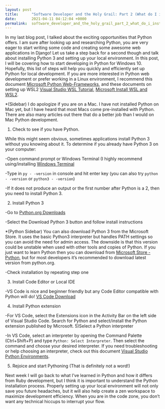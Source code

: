```yaml
---
layout: post
title:      "Software Developer and the Holy Grail: Part 2 (What do I install?)"
date:       2021-04-11 04:12:04 +0000
permalink:  software_developer_and_the_holy_grail_part_2_what_do_i_install
---
```



In my last blog post, I talked about the exciting opportunities that Python offers. I am sure after looking up and researching Python, you are very eager to start writing some code and creating some awesome web applications in Django! Let us take a step back for a second though and talk about installing Python 3 and setting up your local environment. In this post, I will be covering how to start developing in Python for Windows 10. Hopefully, this list of steps will help you quickly and efficiently set up Python for local development. If you are more interested in Python web development or prefer working in a Linux environment, I recommend this document [Microsoft Python Web-Frameworks](https://docs.microsoft.com/en-us/windows/python/web-frameworks), and these documents on setting up WSL2 [Visual Studio WSL Tutorial](https://code.visualstudio.com/docs/remote/wsl-tutorial), [Microsoft Install WSL and WSL2](https://docs.microsoft.com/en-us/windows/wsl/install-win10). 

*(Sidebar) I do apologize if you are on a Mac. I have not installed Python on Mac yet, but I have heard that most Macs come pre-installed with Python. There are also many articles out there that do a better job than I would on Mac Python development. 

1) Check to see if you have Python.

While this might seem obvious, sometimes applications install Python 3 without you knowing about it. To determine if you already have Python 3 on your computer:

-Open command prompt or Windows Terminal (I highly recommend using/installing [Windows Terminal](https://www.microsoft.com/en-us/p/windows-terminal/9n0dx20hk701?activetab=pivot:overviewtab)

-Type in ```py - -version``` in console and hit enter key
 (you can also try ```python - -version``` or ```python3 - -version```)
 
-If it does not produce an output or the first number after Python is a 2, then you need to install Python 3.

2) Install Python 3

-Go to [Python.org Downloads](https://www.python.org/downloads/)

-Select the Download Python 3 button and follow install instructions

*(Python Sidebar) You can also download Python 3 from the Microsoft Store. It uses the basic Python3 interpreter but handles PATH settings so you can avoid the need for admin access. The downside is that this version could be unstable when used with other tools and copies of Python. If you just want to learn Python then you can download from  [Microsoft Store - Python](https://www.microsoft.com/en-us/p/python-37/9nj46sx7x90p?rtc=1&activetab=pivot:overviewtab), but for most developers it’s recommended to download latest version from python.org. 

-Check installation by repeating step one

3) Install Code Editor or Local IDE

-VS Code is nice and beginner friendly but any Code Editor compatible with Python will do!
[VS Code Download](https://code.visualstudio.com/Download)

4) Install Python extension

-For VS Code, select the Extensions icon in the Activity Bar on the left side of Visual Studio Code. Search for Python and select/install the Python extension published by Microsoft. 
5)Select a Python interpreter

-In VS Code, select an interpreter by opening the Command Palette (Ctrl+Shift+P) and type ```Python: Select Interpreter```. Then select the command and choose your desired interpreter. If you need troubleshooting or help choosing an interpreter, check out this document [Visual Studio Python Environments](https://code.visualstudio.com/docs/python/environments).

5) Rejoice and start Pythoning (That is definitely not a word!)

Next week I will go back to what I’ve learned in Python and how it differs from Ruby development, but I think it is important to understand the Python installation process. Properly setting up your local environment will not only save you future headaches, but it will also help create a zen workspace to maximize development efficiency. When you are in the code zone, you don’t want any technical hiccups to interrupt your flow. 

